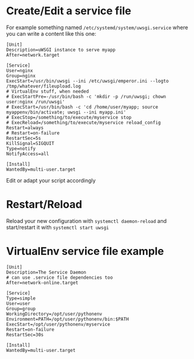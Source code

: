 # Create/Edit a service file
For example something named `/etc/systemd/system/uwsgi.service` where you can write a content like this one:
```
[Unit]
Description=uWSGI instance to serve myapp
After=network.target

[Service]
User=nginx
Group=nginx
ExecStart=/usr/bin/uwsgi --ini /etc/uwsgi/emperor.ini --logto /tmp/whatever/fileupload.log
# VirtualEnv stuff, when needed
# ExecStartPre=-/usr/bin/bash -c 'mkdir -p /run/uwsgi; chown user:nginx /run/uwsgi'
# ExecStart=/usr/bin/bash -c 'cd /home/user/myapp; source myappenv/bin/activate; uwsgi --ini myapp.ini'
# ExecStop=/something/to/execute/myservice stop
# ExecReload=/something/to/execute/myservice reload_config
Restart=always
# Restart=on-failure
RestartSec=5s
KillSignal=SIGQUIT
Type=notify
NotifyAccess=all

[Install]
WantedBy=multi-user.target
```
Edit or adapt your script accordingly

# Restart/Reload
Reload your new configuration with `systemctl daemon-reload` and start/restart it with `systemctl start uwsgi`


# VirtualEnv service file example
```
[Unit]
Description=The Service Daemon
# can use .service file dependencies too
After=network-online.target

[Service]
Type=simple
User=user
Group=group
WorkingDirectory=/opt/user/pythonenv
Environment=PATH=/opt/user/pythonenv/bin:$PATH
ExecStart=/opt/user/pythonenv/myservice
Restart=on-failure
RestartSec=30s

[Install]
WantedBy=multi-user.target
```
